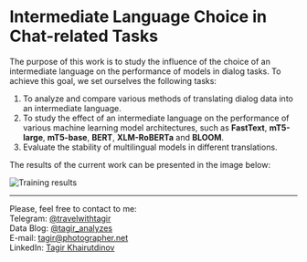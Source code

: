 # Intermediate Language Choice in Chat-related Tasks 

The purpose of this work is to study the influence of the choice of an intermediate language on the performance of models in dialog tasks. To achieve this goal, we set ourselves the following tasks:  

1. To analyze and compare various methods of translating dialog data into an intermediate language.  
2. To study the effect of an intermediate language on the performance of various machine learning model architectures, such as **FastText**, **mT5-large**, **mT5-base**, **BERT**, **XLM-RoBERTa** and **BLOOM**.  
3. Evaluate the stability of multilingual models in different translations.  

The results of the current work can be presented in the image below:  

![Training results](https://drive.google.com/uc?export=view&id=14kigA2_RlgLrjrR2Ox32c6r_8quD7wCx)

---
Please, feel free to contact to me:  
Telegram: [@travelwithtagir](https://t.me/travelwithtagir/)  
Data Blog: [@tagir_analyzes](https://t.me/tagir_analyzes/)  
E-mail: tagir@photographer.net  
LinkedIn: [Tagir Khairutdinov](https://linkedin.com/in/tagir-data-analyst/)  
